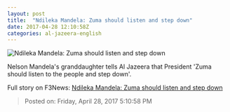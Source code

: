```yaml
---
layout: post
title:  "Ndileka Mandela: Zuma should listen and step down"
date: 2017-04-28 12:10:58Z
categories: al-jazeera-english
---
```


![Ndileka Mandela: Zuma should listen and step down](http://www.aljazeera.com/mritems/Images/2017/4/28/ccedfef27c0f496da401f88baaf84156_18.jpg)

Nelson Mandela's granddaughter tells Al Jazeera that President 'Zuma should listen to the people and step down'.


Full story on F3News: [Ndileka Mandela: Zuma should listen and step down](http://www.f3nws.com/n/2ZGCpH)

> Posted on: Friday, April 28, 2017 5:10:58 PM
